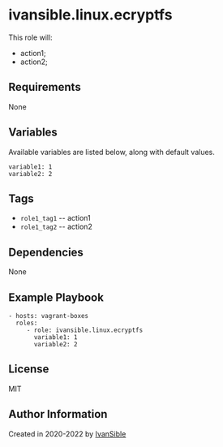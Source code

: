 # ivansible.linux.ecryptfs

This role will:
 - action1;
 - action2;


## Requirements

None


## Variables

Available variables are listed below, along with default values.

    variable1: 1
    variable2: 2


## Tags

- `role1_tag1` -- action1
- `role1_tag2` -- action2


## Dependencies

None


## Example Playbook

    - hosts: vagrant-boxes
      roles:
         - role: ivansible.linux.ecryptfs
           variable1: 1
           variable2: 2


## License

MIT


## Author Information

Created in 2020-2022 by [IvanSible](https://github.com/ivansible)
